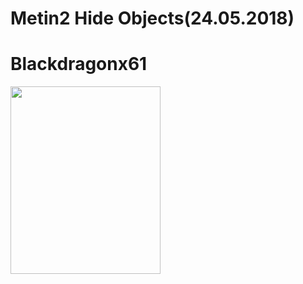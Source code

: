 # Metin2 Hide Objects(24.05.2018)
# Blackdragonx61
<img src="https://media.giphy.com/media/YBIdGKM9vghWjxLevn/giphy.gif" width="240" height="300" />
